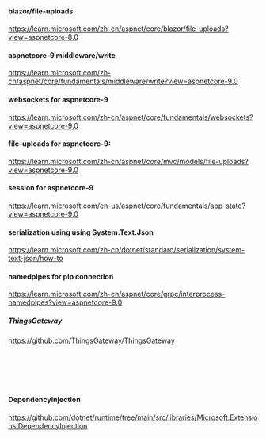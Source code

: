 


#### blazor/file-uploads
https://learn.microsoft.com/zh-cn/aspnet/core/blazor/file-uploads?view=aspnetcore-8.0


#### aspnetcore-9 middleware/write
https://learn.microsoft.com/zh-cn/aspnet/core/fundamentals/middleware/write?view=aspnetcore-9.0



#### websockets for aspnetcore-9
https://learn.microsoft.com/zh-cn/aspnet/core/fundamentals/websockets?view=aspnetcore-9.0



#### file-uploads for aspnetcore-9:
https://learn.microsoft.com/zh-cn/aspnet/core/mvc/models/file-uploads?view=aspnetcore-9.0 


#### session for aspnetcore-9
https://learn.microsoft.com/en-us/aspnet/core/fundamentals/app-state?view=aspnetcore-9.0

#### serialization using using System.Text.Json
https://learn.microsoft.com/zh-cn/dotnet/standard/serialization/system-text-json/how-to


#### namedpipes for pip connection
https://learn.microsoft.com/zh-cn/aspnet/core/grpc/interprocess-namedpipes?view=aspnetcore-9.0

#####  ThingsGateway
https://github.com/ThingsGateway/ThingsGateway

<br>
<br>
<br>
<br>













#### DependencyInjection
https://github.com/dotnet/runtime/tree/main/src/libraries/Microsoft.Extensions.DependencyInjection





